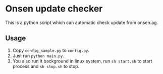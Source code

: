 # Onsen update checker

This is a python script which can automatic check update from onsen.ag.

## Usage

1. Copy `config_sample.py` to `config.py`.
2. Just run `python main.py`.
3. You also run it background in linux system, run `sh start.sh` to start process and `sh stop.sh` to stop. 
